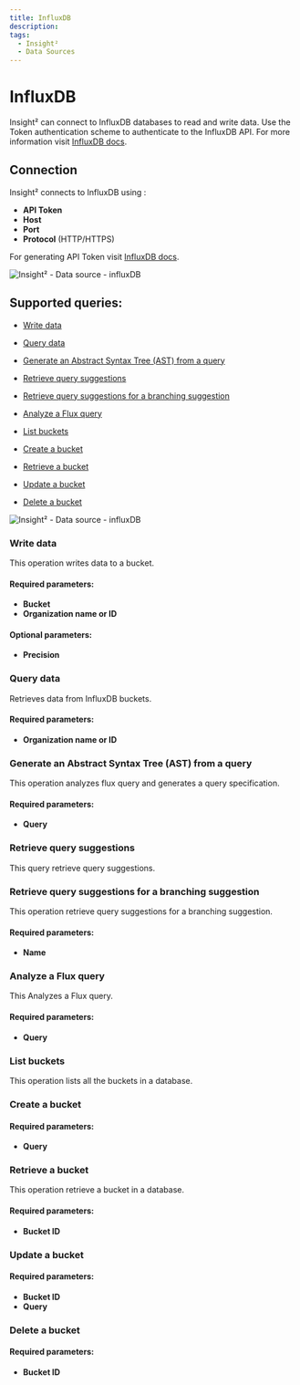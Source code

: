 ```yaml
---
title: InfluxDB
description: 
tags:
  - Insight²
  - Data Sources
---
```


# InfluxDB

Insight² can connect to InfluxDB databases to read and write data. Use the Token authentication scheme to authenticate to the InfluxDB API. For more information visit [InfluxDB docs](https://docs.influxdata.com/).

## Connection

Insight² connects to InfluxDB using :

- **API Token**
- **Host**
- **Port**
- **Protocol** (HTTP/HTTPS)


For generating API Token visit [InfluxDB docs](https://docs.influxdata.com/influxdb/cloud/security/tokens/create-token/).




![Insight² - Data source - influxDB](/_images/insight2/datasource-reference/influxdb/influxdb_influxauth_in2.png)



## Supported queries:

- [Write data](#write-data)

- [Query data](#query-data)

- [Generate an Abstract Syntax Tree (AST) from a query](#generate-an-abstract-syntax-tree-ast-from-a-query)

- [Retrieve query suggestions](#retrieve-query-suggestions)

- [Retrieve query suggestions for a branching suggestion](#retrieve-query-suggestions-for-a-branching-suggestion)

- [Analyze a Flux query](#analyze-a-flux-query)

- [List buckets](#list-buckets)

- [Create a bucket](#create-a-bucket)

- [Retrieve a bucket](#retrieve-a-bucket)

- [Update a bucket](#update-a-bucket)

- [Delete a bucket](#delete-a-bucket)



![Insight² - Data source - influxDB](/_images/insight2/datasource-reference/influxdb/influxdb_operations_in2.png)



### Write data

This operation writes data to a bucket.

#### Required parameters:

- **Bucket**
- **Organization name or ID**

#### Optional parameters:

- **Precision**

### Query data

Retrieves data from InfluxDB buckets.

#### Required parameters:
- **Organization name or ID**

### Generate an Abstract Syntax Tree (AST) from a query

This operation analyzes flux query and generates a query specification.

#### Required parameters:

- **Query**

### Retrieve query suggestions

This query retrieve query suggestions.

### Retrieve query suggestions for a branching suggestion

This operation retrieve query suggestions for a branching suggestion.

#### Required parameters:
- **Name**

### Analyze a Flux query

This Analyzes a Flux query.

#### Required parameters:

- **Query**

### List buckets

This operation lists all the buckets in a database.
### Create a bucket

#### Required parameters:

- **Query**

### Retrieve a bucket

This operation retrieve a bucket in a database.

#### Required parameters:
- **Bucket ID**

### Update a bucket

#### Required parameters:
- **Bucket ID**
- **Query**

### Delete a bucket

#### Required parameters:
- **Bucket ID**
